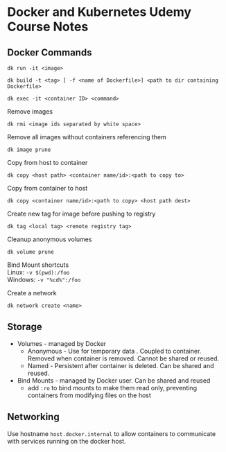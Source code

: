# Docker and Kubernetes Udemy Course Notes

## Docker Commands
```
dk run -it <image>
```

```
dk build -t <tag> [ -f <name of Dockerfile>] <path to dir containing Dockerfile> 
```

```
dk exec -it <container ID> <command>
```

Remove images
```
dk rmi <image ids separated by white space>
```

Remove all images without containers referencing them
```
dk image prune
```

Copy from host to container
```
dk copy <host path> <container name/id>:<path to copy to>
```

Copy from container to host
```
dk copy <container name/id>:<path to copy> <host path dest>
```

Create new tag for image before pushing to registry
```
dk tag <local tag> <remote registry tag>
```

Cleanup anonymous volumes
```
dk volume prune
```

Bind Mount shortcuts  
Linux: `-v $(pwd):/foo`  
Windows: `-v "%cd%":/foo`  

Create a network
```
dk network create <name>
```
## Storage
- Volumes - managed by Docker
    - Anonymous - Use for temporary data . Coupled to container. Removed when container is removed. Cannot be shared or reused.
    - Named - Persistent after container is deleted. Can be shared and reused.
- Bind Mounts - managed by Docker user. Can be shared and reused
    - add `:ro` to bind mounts to make them read only, preventing containers from modifying files on the host

## Networking

Use hostname `host.docker.internal` to allow containers to communicate with services running on the docker host.  